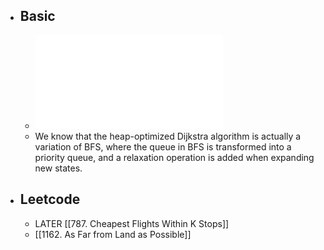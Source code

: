 - ## Basic
	- ![Lec 23 Shortest Paths](../assets/cs61b_2020_lec_25_shortest_paths_1676187442001_0.pdf)
	- We know that the heap-optimized Dijkstra algorithm is actually a variation of BFS, where the queue in BFS is transformed into a priority queue, and a relaxation operation is added when expanding new states.
- ## Leetcode
	- LATER [[787. Cheapest Flights Within K Stops]]
	- [[1162. As Far from Land as Possible]]